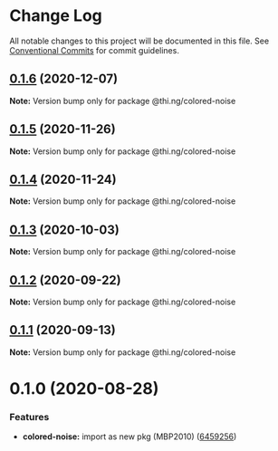 # Change Log

All notable changes to this project will be documented in this file.
See [Conventional Commits](https://conventionalcommits.org) for commit guidelines.

## [0.1.6](https://github.com/thi-ng/umbrella/compare/@thi.ng/colored-noise@0.1.5...@thi.ng/colored-noise@0.1.6) (2020-12-07)

**Note:** Version bump only for package @thi.ng/colored-noise





## [0.1.5](https://github.com/thi-ng/umbrella/compare/@thi.ng/colored-noise@0.1.4...@thi.ng/colored-noise@0.1.5) (2020-11-26)

**Note:** Version bump only for package @thi.ng/colored-noise





## [0.1.4](https://github.com/thi-ng/umbrella/compare/@thi.ng/colored-noise@0.1.3...@thi.ng/colored-noise@0.1.4) (2020-11-24)

**Note:** Version bump only for package @thi.ng/colored-noise





## [0.1.3](https://github.com/thi-ng/umbrella/compare/@thi.ng/colored-noise@0.1.2...@thi.ng/colored-noise@0.1.3) (2020-10-03)

**Note:** Version bump only for package @thi.ng/colored-noise





## [0.1.2](https://github.com/thi-ng/umbrella/compare/@thi.ng/colored-noise@0.1.1...@thi.ng/colored-noise@0.1.2) (2020-09-22)

**Note:** Version bump only for package @thi.ng/colored-noise





## [0.1.1](https://github.com/thi-ng/umbrella/compare/@thi.ng/colored-noise@0.1.0...@thi.ng/colored-noise@0.1.1) (2020-09-13)

**Note:** Version bump only for package @thi.ng/colored-noise





# 0.1.0 (2020-08-28)


### Features

* **colored-noise:** import as new pkg (MBP2010) ([6459256](https://github.com/thi-ng/umbrella/commit/64592562ee4e4374011edc596e28f41b94218b44))
